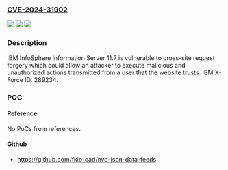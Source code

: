 ### [CVE-2024-31902](https://cve.mitre.org/cgi-bin/cvename.cgi?name=CVE-2024-31902)
![](https://img.shields.io/static/v1?label=Product&message=InfoSphere%20Information%20Server&color=blue)
![](https://img.shields.io/static/v1?label=Version&message=%3D%2011.7%20&color=brighgreen)
![](https://img.shields.io/static/v1?label=Vulnerability&message=CWE-352%20Cross-Site%20Request%20Forgery%20(CSRF)&color=brighgreen)

### Description

IBM InfoSphere Information Server 11.7 is vulnerable to cross-site request forgery which could allow an attacker to execute malicious and unauthorized actions transmitted from a user that the website trusts.   IBM X-Force ID:  289234.

### POC

#### Reference
No PoCs from references.

#### Github
- https://github.com/fkie-cad/nvd-json-data-feeds


